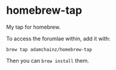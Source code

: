 homebrew-tap
============

My tap for homebrew.

To access the forumlae within, add it with:

    brew tap adamchainz/homebrew-tap

Then you can `brew install` them.
